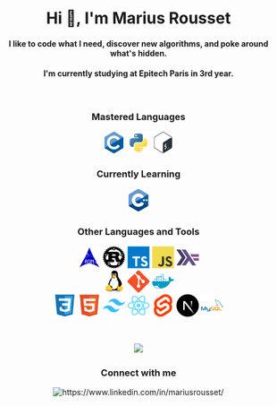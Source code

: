 <div align="center">
  <h1 class="title">Hi 👋, I'm Marius Rousset</h1>
  <h4 class="simple-line">I like to code what I need, discover new algorithms, and poke around what's hidden.</h4>
  <h4 class="simple-line">I'm currently studying at Epitech Paris in 3rd year.</h4>

  <br>

  <h3 class="mid-title">Mastered Languages</h3>
  <img src="https://raw.githubusercontent.com/devicons/devicon/master/icons/c/c-original.svg" alt="c" width="40" height="40"/>
  <img src="https://raw.githubusercontent.com/devicons/devicon/master/icons/python/python-original.svg" alt="c" width="40" height="40"/>
  <img src="https://raw.githubusercontent.com/devicons/devicon/master/icons/bash/bash-original.svg" alt="c" width="40" height="40"/>

  <h3 class="mid-title">Currently Learning</h3>
  <img src="https://raw.githubusercontent.com/devicons/devicon/master/icons/cplusplus/cplusplus-original.svg" alt="c" width="40" height="40"/>

  <h3 class="mid-title">Other Languages and Tools</h3>
  <div>
    <img src="./icons/assembly.svg" alt="c" width="40" height="40"/>
    <img src="https://raw.githubusercontent.com/devicons/devicon/master/icons/rust/rust-original.svg" alt="c" width="40" height="40"/>
    <img src="https://raw.githubusercontent.com/devicons/devicon/master/icons/typescript/typescript-original.svg" alt="c" width="40" height="40"/>
    <img src="https://raw.githubusercontent.com/devicons/devicon/master/icons/javascript/javascript-original.svg" alt="c" width="40" height="40"/>
    <img src="https://raw.githubusercontent.com/devicons/devicon/master/icons/haskell/haskell-original.svg" alt="c" width="40" height="40"/>
  <div>
  
  <div>
    <img src="https://raw.githubusercontent.com/devicons/devicon/master/icons/linux/linux-original.svg" alt="c" width="40" height="40"/>
    <img src="https://raw.githubusercontent.com/devicons/devicon/master/icons/git/git-original.svg" alt="c" width="40" height="40"/>
    <img src="https://raw.githubusercontent.com/devicons/devicon/master/icons/docker/docker-plain.svg" alt="c" width="40" height="40"/>
  </div>

  <div>
    <img src="https://raw.githubusercontent.com/devicons/devicon/master/icons/css3/css3-original.svg" alt="c" width="40" height="40"/>
    <img src="https://raw.githubusercontent.com/devicons/devicon/master/icons/html5/html5-original.svg" alt="c" width="40" height="40"/>
    <img src="https://raw.githubusercontent.com/devicons/devicon/master/icons/tailwindcss/tailwindcss-original.svg" alt="c" width="40" height="40"/>
    <img src="https://raw.githubusercontent.com/devicons/devicon/master/icons/react/react-original.svg" alt="c" width="40" height="40"/>
    <img src="https://raw.githubusercontent.com/devicons/devicon/master/icons/svelte/svelte-original.svg" alt="c" width="40" height="40"/>
    <img src="https://raw.githubusercontent.com/devicons/devicon/master/icons/nextjs/nextjs-original.svg" alt="c" width="40" height="40"/>
    <img src="https://raw.githubusercontent.com/devicons/devicon/master/icons/mysql/mysql-original-wordmark.svg" alt="c" width="40" height="40"/>
  </div>

  <p><br></p>
  <img class="space-top" src="https://github-readme-stats.vercel.app/api/top-langs?username=anpawo&show_icons=true&locale=en&layout=compact&hide=html" />

  <h3 class="mid-title">Connect with me</h3>
    <img src="https://raw.githubusercontent.com/rahuldkjain/github-profile-readme-generator/master/src/images/icons/Social/linked-in-alt.svg" alt="https://www.linkedin.com/in/mariusrousset/" height="30" width="40" />

</div>
